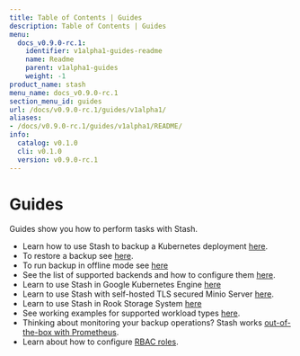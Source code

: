 ```yaml
---
title: Table of Contents | Guides
description: Table of Contents | Guides
menu:
  docs_v0.9.0-rc.1:
    identifier: v1alpha1-guides-readme
    name: Readme
    parent: v1alpha1-guides
    weight: -1
product_name: stash
menu_name: docs_v0.9.0-rc.1
section_menu_id: guides
url: /docs/v0.9.0-rc.1/guides/v1alpha1/
aliases:
- /docs/v0.9.0-rc.1/guides/v1alpha1/README/
info:
  catalog: v0.1.0
  cli: v0.1.0
  version: v0.9.0-rc.1
---
```


# Guides

Guides show you how to perform tasks with Stash.

- Learn how to use Stash to backup a Kubernetes deployment [here](/docs/v0.9.0-rc.1/guides/v1alpha1/backup).
- To restore a backup see [here](/docs/v0.9.0-rc.1/guides/v1alpha1/restore).
- To run backup in offline mode see [here](/docs/v0.9.0-rc.1/guides/v1alpha1/offline_backup)
- See the list of supported backends and how to configure them [here](/docs/v0.9.0-rc.1/guides/v1alpha1/backends/overview).
- Learn to use Stash in Google Kubernetes Engine [here](/docs/v0.9.0-rc.1/guides/v1alpha1/platforms/gke)
- Learn to use Stash with self-hosted TLS secured Minio Server [here](/docs/v0.9.0-rc.1/guides/v1alpha1/platforms/minio).
- Learn to use Stash in Rook Storage System [here](/docs/v0.9.0-rc.1/guides/v1alpha1/platforms/rook)
- See working examples for supported workload types [here](/docs/v0.9.0-rc.1/guides/v1alpha1/workloads).
- Thinking about monitoring your backup operations? Stash works [out-of-the-box with Prometheus](/docs/v0.9.0-rc.1/guides/v1alpha1/monitoring/overview).
- Learn about how to configure [RBAC roles](/docs/v0.9.0-rc.1/guides/v1alpha1/rbac).
